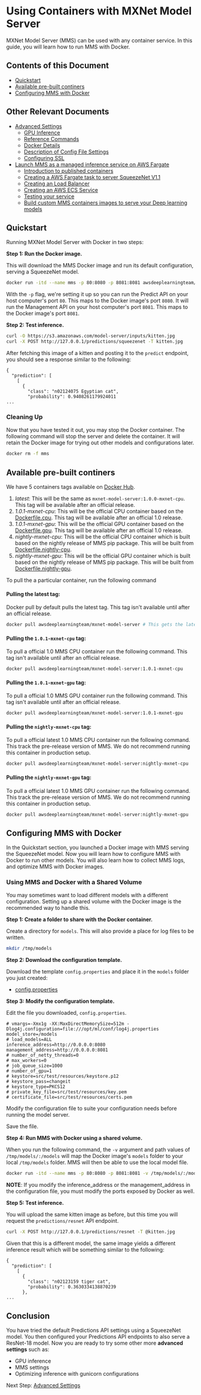 [//]: # "All the references in this file should be actual links because this file would be used by docker hub. DO NOT use relative links or section tagging."

# Using Containers with MXNet Model Server

MXNet Model Server (MMS) can be used with any container service. In this guide, you will learn how to run MMS with Docker.

## Contents of this Document
* [Quickstart](https://github.com/awslabs/mxnet-model-server/blob/master/docker/README.md#quickstart)
* [Available pre-built continers](https://github.com/awslabs/mxnet-model-server/blob/master/docker/README.md#available-pre-built-continers)
* [Configuring MMS with Docker](https://github.com/awslabs/mxnet-model-server/blob/master/docker/README.md#configuring-mms-with-docker)


## Other Relevant Documents
* [Advanced Settings](https://github.com/awslabs/mxnet-model-server/blob/master/docker/advanced_settings.md)
    * [GPU Inference](https://github.com/awslabs/mxnet-model-server/blob/master/docker/advanced_settings.md#gpu-inference)
    * [Reference Commands](https://github.com/awslabs/mxnet-model-server/blob/master/docker/advanced_settings.md#reference-commands)
    * [Docker Details](https://github.com/awslabs/mxnet-model-server/blob/master/docker/advanced_settings.md#docker-details)
    * [Description of Config File Settings](https://github.com/awslabs/mxnet-model-server/blob/master/docker/advanced_settings.md#description-of-config-file-settings)
    * [Configuring SSL](https://github.com/awslabs/mxnet-model-server/blob/master/docker/advanced_settings.md#configuring-ssl)
* [Launch MMS as a managed inference service on AWS Fargate](https://github.com/awslabs/mxnet-model-server/blob/master/docs/mms_on_fargate.md)
    * [Introduction to published containers](https://github.com/awslabs/mxnet-model-server/blob/master/docs/mms_on_fargate.md#familiarize-yourself-with-our-containers)
    * [Creating a AWS Fargate task to server SqueezeNet V1.1](https://github.com/awslabs/mxnet-model-server/blob/master/docs/mms_on_fargate.md#create-a-aws-faragte-task-to-serve-squeezenet-model)
    * [Creating an Load Balancer](https://github.com/awslabs/mxnet-model-server/blob/master/docs/mms_on_fargate.md#create-a-load-balancer)
    * [Creating an AWS ECS Service](https://github.com/awslabs/mxnet-model-server/blob/master/docs/mms_on_fargate.md#creating-an-ecs-service-to-launch-our-aws-fargate-task)
    * [Testing your service](https://github.com/awslabs/mxnet-model-server/blob/master/docs/mms_on_fargate.md#test-your-service)
    * [Build custom MMS containers images to serve your Deep learning models](https://github.com/awslabs/mxnet-model-server/blob/master/docs/mms_on_fargate.md#customize-the-containers-to-server-your-custom-deep-learning-models)

## Quickstart
Running MXNet Model Server with Docker in two steps:

**Step 1: Run the Docker image.**

This will download the MMS Docker image and run its default configuration, serving a SqueezeNet model.

```bash
docker run -itd --name mms -p 80:8080 -p 8081:8081 awsdeeplearningteam/mxnet-model-server:1.0.1-mxnet-cpu mxnet-model-server --start --models squeezenet=https://s3.amazonaws.com/model-server/model_archive_1.0/squeezenet_v1.1.mar
```

With the `-p` flag, we're setting it up so you can run the Predict API on your host computer's port `80`. This maps to the Docker image's port `8080`.
It will run the Management API on your host computer's port `8081`. This maps to the Docker image's port `8081`.

**Step 2: Test inference.**

```bash
curl -O https://s3.amazonaws.com/model-server/inputs/kitten.jpg
curl -X POST http://127.0.0.1/predictions/squeezenet -T kitten.jpg
```

After fetching this image of a kitten and posting it to the `predict` endpoint, you should see a response similar to the following:

```
{
  "prediction": [
    [
      {
        "class": "n02124075 Egyptian cat",
        "probability": 0.9408261179924011
...
```

### Cleaning Up

Now that you have tested it out, you may stop the Docker container. The following command will stop the server and delete the container. It will retain the Docker image for trying out other models and configurations later.

```bash
docker rm -f mms
```

## Available pre-built continers
We have 5 containers tags available on [Docker Hub](https://hub.docker.com/r/awsdeeplearningteam/mxnet-model-server/).
1. *latest*: This will be the same as `mxnet-model-server:1.0.0-mxnet-cpu`. This tag will be available after an official release.
2. *1.0.1-mxnet-cpu*: This will be the official CPU container based on the [Dockerfile.cpu](https://github.com/awslabs/mxnet-model-server/blob/master/docker/Dockerfile.cpu). This tag will be available after an official 1.0 release.
3. *1.0.1-mxnet-gpu*: This will be the official GPU container based on the [Dockerfile.gpu](https://github.com/awslabs/mxnet-model-server/blob/master/docker/Dockerfile.gpu). This tag will be available after an official 1.0 release.
4. *nightly-mxnet-cpu*: This will be the official CPU container which is built based on the nightly release of MMS pip package. This will be built from [Dockerfile.nightly-cpu](https://github.com/awslabs/mxnet-model-server/blob/master/docker/Dockerfile.nightly-cpu).
5. *nightly-mxnet-gpu*: This will be the official GPU container which is built based on the nightly release of MMS pip package. This will be built from [Dockerfile.nightly-gpu](https://github.com/awslabs/mxnet-model-server/blob/master/docker/Dockerfile.nightly-gpu).

To pull the a particular container, run the following command

#### Pulling the latest tag:
Docker pull by default pulls the latest tag. This tag isn't available until after an official release. 
```bash
docker pull awsdeeplearningteam/mxnet-model-server # This gets the latest release which is the same as 1.0.1-mxnet-cpu
``` 

#### Pulling the `1.0.1-mxnet-cpu` tag:
To pull a official 1.0 MMS CPU container run the following command. This tag isn't available until after an official release. 
```bash
docker pull awsdeeplearningteam/mxnet-model-server:1.0.1-mxnet-cpu 
``` 

#### Pulling the `1.0.1-mxnet-gpu` tag:
To pull a official 1.0 MMS GPU container run the following command. This tag isn't available until after an official release. 
```bash
docker pull awsdeeplearningteam/mxnet-model-server:1.0.1-mxnet-gpu 
``` 

#### Pulling the `nightly-mxnet-cpu` tag:
To pull a official latest 1.0 MMS CPU container run the following command. This track the pre-release version of MMS.
We do not recommend running this container in production setup.
```bash
docker pull awsdeeplearningteam/mxnet-model-server:nightly-mxnet-cpu
``` 

#### Pulling the `nightly-mxnet-gpu` tag:
To pull a official latest 1.0 MMS GPU container run the following command. This track the pre-release version of MMS.
We do not recommend running this container in production setup.
```bash
docker pull awsdeeplearningteam/mxnet-model-server:nightly-mxnet-gpu
``` 


## Configuring MMS with Docker

In the Quickstart section, you launched a Docker image with MMS serving the SqueezeNet model.
Now you will learn how to configure MMS with Docker to run other models.
You will also learn how to collect MMS logs, and optimize MMS with Docker images.

### Using MMS and Docker with a Shared Volume

You may sometimes want to load different models with a different configuration.
Setting up a shared volume with the Docker image is the recommended way to handle this.

**Step 1: Create a folder to share with the Docker container.**

Create a directory for `models`. This will also provide a place for log files to be written.

```bash
mkdir /tmp/models
```

**Step 2: Download the configuration template.**

Download the template `config.properties` and place it in the `models` folder you just created:
* [config.properties](https://github.com/awslabs/mxnet-model-server/blob/master/docker/config.properties)

**Step 3: Modify the configuration template.**

Edit the file you downloaded, `config.properties`.

```properties
# vmargs=-Xmx1g -XX:MaxDirectMemorySize=512m -Dlog4j.configuration=file:///opt/ml/conf/log4j.properties
model_store=/models
# load_models=ALL
inference_address=http://0.0.0.0:8080
management_address=http://0.0.0.0:8081
# number_of_netty_threads=0
# max_workers=0
# job_queue_size=1000
# number_of_gpu=1
# keystore=src/test/resources/keystore.p12
# keystore_pass=changeit
# keystore_type=PKCS12
# private_key_file=src/test/resources/key.pem
# certificate_file=src/test/resources/certs.pem
```

Modify the configuration file to suite your configuration needs before running the model server.

Save the file.

**Step 4: Run MMS with Docker using a shared volume.**

When you run the following command, the `-v` argument and path values of `/tmp/models/:/models` will map the Docker image's `models` folder to your local `/tmp/models` folder.
MMS will then be able to use the local model file.

```bash
docker run -itd --name mms -p 80:8080 -p 8081:8081 -v /tmp/models/:/models awsdeeplearningteam/mxnet-model-server:1.0.1-mxnet-cpu mxnet-model-server --start --models squeezenet=https://s3.amazonaws.com/model-server/model_archive_1.0/resnet-18.mar
```

**NOTE**: If you modify the inference_address or the management_address in the configuration file,
you must modify the ports exposed by Docker as well.

**Step 5: Test inference.**

You will upload the same kitten image as before, but this time you will request the `predictions/resnet` API endpoint.

```bash
curl -X POST http://127.0.0.1/predictions/resnet -T @kitten.jpg
```

Given that this is a different model, the same image yields a different inference result which will be something similar to the following:

```
{
  "prediction": [
    [
      {
        "class": "n02123159 tiger cat",
        "probability": 0.3630334138870239
      },
...
```

## Conclusion

You have tried the default Predictions API settings using a SqueezeNet model. 
You then configured your Predictions API endpoints to also serve a ResNet-18 model.
Now you are ready to try some other more **advanced settings** such as:

* GPU inference
* MMS settings
* Optimizing inference with gunicorn configurations

Next Step: [Advanced Settings](https://github.com/awslabs/mxnet-model-server/blob/master/docker/advanced_settings.md)
